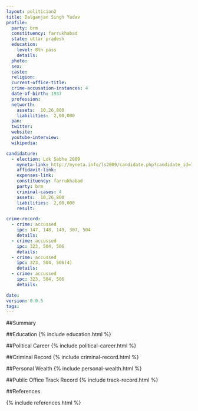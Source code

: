 ```yaml
---
layout: politician2
title: Dalganjan Singh Yadav
profile: 
  party: brm
  constituency: farrukhabad
  state: uttar pradesh
  education: 
    level: 8th pass
    details: 
  photo: 
  sex: 
  caste: 
  religion: 
  current-office-title: 
  crime-accusation-instances: 4
  date-of-birth: 1937
  profession: 
  networth: 
    assets:  10,26,800
    liabilities:  2,00,000
  pan: 
  twitter: 
  website: 
  youtube-interview: 
  wikipedia: 

candidature: 
  - election: Lok Sabha 2009
    myneta-link: http://myneta.info/ls2009/candidate.php?candidate_id=7251
    affidavit-link: 
    expenses-link: 
    constituency: farrukhabad 
    party: brm
    criminal-cases: 4
    assets:  10,26,800
    liabilities:  2,00,000
    result:  

crime-record: 
  - crime: accussed
    ipc: 147, 148, 149, 307, 504
    details:    
  - crime: accussed
    ipc: 323, 504, 506
    details:    
  - crime: accussed
    ipc: 323, 504, 506(4)
    details:    
  - crime: accussed
    ipc: 323, 504, 506
    details:    

date: 
version: 0.0.5
tags: 
---
```

##Summary


##Education
{% include education.html %}


##Political Career
{% include political-career.html %}


##Criminal Record
{% include criminal-record.html %}


##Personal Wealth
{% include personal-wealth.html %}


##Public Office Track Record
{% include track-record.html %}


##References


{% include references.html %}